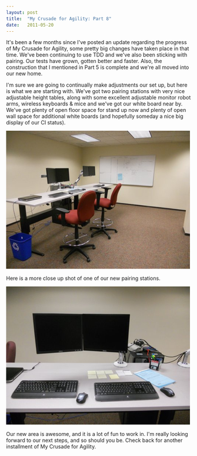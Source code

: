 ```yaml
---
layout: post
title:  "My Crusade for Agility: Part 8"
date:   2011-05-20
---
```


It's been a few months since I've posted an update regarding the progress of My
Crusade for Agility, some pretty big changes have taken place in that time.
We've been continuing to use TDD and we've also been sticking with pairing. Our
tests have grown, gotten better and faster. Also, the construction that I
mentioned in Part 5 is complete and we're all moved into our new home.


I'm sure we are going to continually make adjustments our set up, but here is
what we are starting with. We've got two pairing stations with very nice
adjustable height tables, along with some excellent adjustable monitor robot
arms, wireless keyboards & mice and we've got our white board near by.  We've
got plenty of open floor space for stand up now and plenty of open wall space
for additional white boards (and hopefully someday a nice big display of our CI 
status).

![Pairing Stations](/assets/images/agile_crusade/pairingstations.jpg)

Here is a more close up shot of one of our new pairing stations.

![Pairing Station](/assets/images/agile_crusade/pairingstation.jpg)

Our new area is awesome, and it is a lot of fun to work in. I'm really looking
forward to our next steps, and so should you be. Check back for another
installment of My Crusade for Agility.
